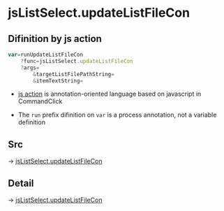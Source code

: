 # jsListSelect.updateListFileCon

## Difinition by js action

```js.js
var=runUpdateListFileCon
	?func=jsListSelect.updateListFileCon
	?args=
		&targetListFilePathString=
		&itemTextString=
```

- [js action](#) is annotation-oriented language based on javascript in CommandClick

- The `run` prefix difinition on `var` is a process annotation, not a variable definition

## Src

-> [jsListSelect.updateListFileCon](https://github.com/puutaro/CommandClick/blob/master/app/src/main/java/com/puutaro/commandclick/fragment_lib/terminal_fragment/js_interface/edit/JsListSelect.kt#L18)

## Detail

-> [jsListSelect.updateListFileCon](https://github.com/puutaro/CommandClick/blob/master/md/developer/js_interface/details/edit/JsListSelect/updateListFileCon.md)
